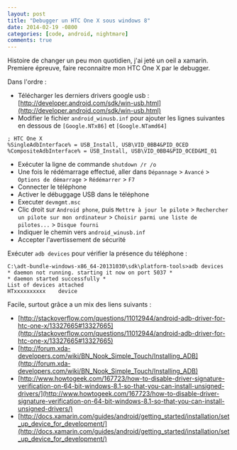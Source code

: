 ```yaml
---
layout: post
title: "Debugger un HTC One X sous windows 8"
date: 2014-02-19 -0800
categories: [code, android, nightmare]
comments: true
---
```


Histoire de changer un peu mon quotidien, j'ai jeté un oeil a xamarin. Premiere épreuve, faire reconnaitre mon HTC One X par le debugger.

Dans l'ordre :

- Télécharger les derniers drivers google usb : [http://developer.android.com/sdk/win-usb.html](http://developer.android.com/sdk/win-usb.html)
- Modifier le fichier `android_winusb.inf` pour ajouter les lignes suivantes en dessous de `[Google.NTx86]` et `[Google.NTamd64]` 

````
; HTC One X
%SingleAdbInterface% = USB_Install, USB\VID_0BB4&PID_0CED
%CompositeAdbInterface% = USB_Install, USB\VID_0BB4&PID_0CED&MI_01
````

- Exécuter la ligne de commande `shutdown /r /o`
- Une fois le rédémarrage effectué, aller dans `Dépannage` > `Avancé` > `Options de démarrage` > `Rédémarrer` > `F7`
- Connecter le téléphone
- Activer le débuggage USB dans le téléphone
- Executer `devmgmt.msc`
- Clic droit sur `Android phone`, puis `Mettre à jour le pilote` > `Rechercher un pilote sur mon ordinateur` > `Choisir parmi une liste de pilotes...` > `Disque fourni` 
- Indiquer le chemin vers `android_winusb.inf`
- Accepter l'avertissement de sécurité

Exécuter `adb devices` pour vérifier la présence du téléphone :

````
C:\adt-bundle-windows-x86_64-20131030\sdk\platform-tools>adb devices
* daemon not running. starting it now on port 5037 *
* daemon started successfully *
List of devices attached
HTxxxxxxxxxx    device
````

Facile, surtout grâce a un mix des liens suivants :

- [http://stackoverflow.com/questions/11012944/android-adb-driver-for-htc-one-x/13327665#13327665](http://stackoverflow.com/questions/11012944/android-adb-driver-for-htc-one-x/13327665#13327665)
- [http://forum.xda-developers.com/wiki/BN_Nook_Simple_Touch/Installing_ADB](http://forum.xda-developers.com/wiki/BN_Nook_Simple_Touch/Installing_ADB)
- [http://www.howtogeek.com/167723/how-to-disable-driver-signature-verification-on-64-bit-windows-8.1-so-that-you-can-install-unsigned-drivers/](http://www.howtogeek.com/167723/how-to-disable-driver-signature-verification-on-64-bit-windows-8.1-so-that-you-can-install-unsigned-drivers/)
- [http://docs.xamarin.com/guides/android/getting_started/installation/set_up_device_for_development/](http://docs.xamarin.com/guides/android/getting_started/installation/set_up_device_for_development/)


